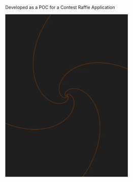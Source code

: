 Developed as a POC for a Contest Raffle Application

![](https://github.com/gagandeep3458/SpiralRafflePoc/blob/master/spiral_raffle_demo.gif)
